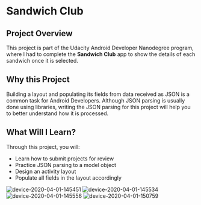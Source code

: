 # Sandwich Club

## Project Overview
This project is part of the Udacity Android Developer Nanodegree program, where I had to complete the **Sandwich Club** app to
show the details of each sandwich once it is selected.

## Why this Project

Building a layout and populating its fields from data received as JSON
is a common task for Android Developers. Although JSON parsing is usually
done using libraries, writing the JSON parsing for  this project will
help you to better understand how it is processed.

## What Will I Learn?
Through this project, you will:
- Learn how to submit projects for review
- Practice JSON parsing to a model object
- Design an activity layout
- Populate all fields in the layout accordingly

![device-2020-04-01-145451](https://user-images.githubusercontent.com/38020305/78140021-ab060100-7429-11ea-904d-8acb9f9262cf.png)
![device-2020-04-01-145534](https://user-images.githubusercontent.com/38020305/78140028-ae00f180-7429-11ea-9e4f-1f960d6cc8f9.png)
![device-2020-04-01-145556](https://user-images.githubusercontent.com/38020305/78140038-b0634b80-7429-11ea-9a5b-34ffc311a5a3.png)
![device-2020-04-01-150759](https://user-images.githubusercontent.com/38020305/78140679-ab52cc00-742a-11ea-8d80-d4f761a65251.png)
